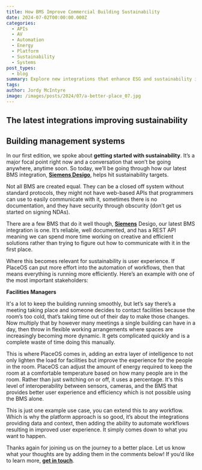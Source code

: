 ```yaml
---
title: How BMS Improve Commercial Building Sustainability
date: 2024-07-02T00:00:00.000Z
categories:
  - APIs
  - AV
  - Automation
  - Energy
  - Platform
  - Sustainability
  - Systems
post_types:
  - blog
summary: Explore new integrations that enhance ESG and sustainability in commercial buildings. Achieve your energy reduction goals and sustainability targets today!
tags:
author: Jordy McIntyre
image: /images/posts/2024/07/a-better-place_07.jpg
---
```

The latest integrations improving sustainability
------------------------------------------------

Building management systems
---------------------------

In our first edition, we spoke about **getting started with sustainability**. It’s a major focal point right now and a conversation that won’t be going anywhere, anytime soon. So today, we’ll be going through how our latest BMS integration, [**Siemens Desigo**](https://new.siemens.com/global/en/products/buildings/automation/desigo.html), helps hit sustainability targets.

Not all BMS are created equal. They can be a closed off system without standard protocols, they might not have web-based APIs that programmers can use to easily communicate with it, sometimes there is no documentation, and they have security through obscurity (don’t get us started on signing NDAs).

There are a few BMS that do it well though, [**Siemens**](https://www.linkedin.com/company/siemens/) Desigo, our latest BMS integration is one. It’s reliable, well documented, and has a REST API meaning we can spend more time working on creative and efficient solutions rather than trying to figure out how to communicate with it in the first place.

Where this becomes relevant for sustainability is user experience. If PlaceOS can put more effort into the automation of workflows, then that means everything is running more efficiently. Here’s an example with one of the most important stakeholders:

**Facilities Managers**

It's a lot to keep the building running smoothly, but let’s say there’s a meeting taking place and someone decides to contact facilities because the room’s too cold, that’s taking time out of their day to make those changes. Now multiply that by however many meetings a single building can have in a day, then throw in flexible working arrangements where spaces are increasingly becoming more dynamic. It gets complicated quickly and is a complete waste of time doing this manually.

This is where PlaceOS comes in, adding an extra layer of intelligence to not only lighten the load for facilities but improve the experience for the people in the room. PlaceOS can adjust the amount of energy required to keep the room at a comfortable temperature based on how many people are in the room. Rather than just switching on or off, it uses a percentage. It's this level of interoperability between sensors, cameras, and the BMS that provides better user experience and efficiency which is not possible using the BMS alone.

This is just one example use case, you can extend this to any workflow. Which is why the platform approach is so good, it’s about the integrations providing data and context, then adding the ability to automate workflows resulting in improved user experience. It simply comes down to what you want to happen.

Thanks again for joining us on the journey to a better place. Let us know what your thoughts are by adding them in the comments below! If you’d like to learn more, [**get in touch**](/contact).

‍
